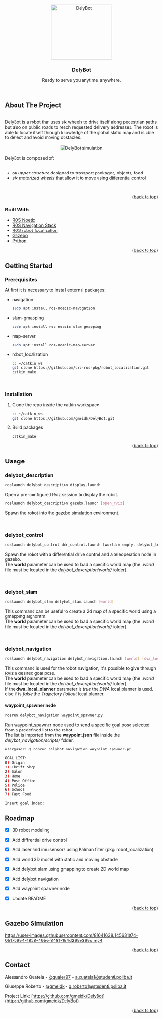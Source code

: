 <div id="top"></div>

<br>
<div align="center">
 <img src="https://github.com/gmeidk/DelyBot/blob/d6c620261c2f81553f9dc13830cff278a25ad252/MEDIA/robot.png?raw=true" alt="DelyBot" height="180" width="200"> 
</div>
<h3 align="center">DelyBot</h3>
<p align="center">Ready to serve you anytime, anywhere.</p>
<br>

<!-- ABOUT THE PROJECT -->
## About The Project

<br>
DelyBot is a robot that uses six wheels to drive itself along pedestrian paths but also on public roads to reach requested delivery addresses.
The robot is able to locate itself through knowledge of the global static map and is able to detect and avoid moving obstacles.
<br>
<br>
<div align="center">
<img src="https://github.com/gmeidk/DelyBot/blob/cb787818e426946b98b9b5e84221a44c5c941cd8/MEDIA/simulation.png?raw=true" alt="DelyBot simulation"> 
</div>
<br>
DelyBot is composed of:
<br><br>
 <ul>
  <li>an <i>upper structure</i> designed to transport packages, objects, food</li>
  <li><i>six motorized wheels</i> that allow it to move using differential control</li>
</ul> 
<br>
<p align="right">(<a href="#top">back to top</a>)</p>

### Built With

* [ROS Noetic](https://www.ros.org/)
* [ROS Navigation Stack](http://wiki.ros.org/navigation)
* [ROS robot_localization](https://github.com/cra-ros-pkg/robot_localization)
* [Gazebo](https://gazebosim.org/)
* [Python](https://www.python.org/)

<p align="right">(<a href="#top">back to top</a>)</p>


<!-- GETTING STARTED -->
## Getting Started

### Prerequisites

At first it is necessary to install external packages:

* navigation
  ```sh
  sudo apt install ros-noetic-navigation
  ```

* slam-gmapping
  ```sh
  sudo apt install ros-noetic-slam-gmapping
  ```

* map-server
  ```sh
  sudo apt install ros-noetic-map-server
  ```
  
* robot_localization
  ```sh
  cd ~/catkin_ws
  git clone https://github.com/cra-ros-pkg/robot_localization.git
  catkin_make
  ```

<br>

### Installation

1. Clone the repo inside the catkin workspace
   ```sh
   cd ~/catkin_ws
   git clone https://github.com/gmeidk/DelyBot.git
   ```
2. Build packages
   ```sh
   catkin_make
   ```
   
<p align="right">(<a href="#top">back to top</a>)</p>


<!-- USAGE EXAMPLES -->
## Usage

### delybot_description

  ```sh
  roslaunch delybot_description display.launch
  ```
Open a pre-configured Rviz session to display the robot.
  ```sh
  roslaunch delybot_description gazebo.launch [open_rviz]
  ```
Spawn the robot into the gazebo simulation environment.

<br>

### delybot_control

  ```sh
  roslaunch delybot_control ddr_control.launch [world:= empty, delybot_test, district]
  ```
Spawn the robot with a differential drive control and a teleoperation node in gazebo. <br>
The **world** parameter can be used to load a specific world map (the *.world* file must be located in the *delybot_description/world/* folder).

<br>

### delybot_slam

  ```sh
  roslaunch delybot_slam delybot_slam.launch [world]
  ```
This command can be useful to create a 2d map of a specific world using a gmapping alghoritm. <br>
The **world** parameter can be used to load a specific world map (the *.world* file must be located in the *delybot_description/world/* folder).

<br>

### delybot_navigation

  ```sh
  roslaunch delybot_navigation delybot_navigation.launch [world] [dwa_local_planner]
  ```
This command is used for the robot navigation, it's possible to give through Rviz a desired goal pose. <br>
The **world** parameter can be used to load a specific world map (the *.world* file must be located in the *delybot_description/world/* folder). <br>
If the **dwa_local_planner** parameter is *true* the *DWA* local planner is used, else if is *false* the *Trajectory Rollout* local planner. <br>


#### waypoint_spawner node

  ```sh
  rosrun delybot_navigation waypoint_spawner.py
  ```
Run waypoint_spawner node used to send a specific goal pose selected from a predefined list to the robot. <br>
The list is imported from the **waypoint.json** file inside the *delybot_navigation/scripts/* folder. <br>

  ```sh
  user@user:~$ rosrun delybot_navigation waypoint_spawner.py 

  GOAL LIST:
  0) Origin
  1) Thrift Shop
  2) Salon
  3) Home
  4) Post Office
  5) Police
  6) School
  7) Fast Food

  Insert goal index: 
  ```

<!-- ROADMAP -->
## Roadmap

- [x] 3D robot modeling
- [x] Add diffrential drive control
- [X] Add laser and imu sensors using Kalman filter (pkg: robot_localization) 
- [X] Add world 3D model with static and moving obstacle 
- [X] Add delybot slam using gmapping to create 2D world map
- [X] Add delybot navigation
- [X] Add waypoint spawner node
- [X] Update README


<p align="right">(<a href="#top">back to top</a>)</p>

## Gazebo Simulation
https://user-images.githubusercontent.com/81641638/145631074-0517d654-1828-495e-8481-1b4d265e365c.mp4

<p align="right">(<a href="#top">back to top</a>)</p>

<!-- CONTACT -->
## Contact

Alessandro Quatela - [@qualex97](https://github.com/qualex97) - a.quatela1@studenti.poliba.it 

Giuseppe Roberto - [@gmeidk](https://github.com/gmeidk) - g.roberto1@studenti.poliba.it

Project Link: [https://github.com/gmeidk/DelyBot](https://github.com/gmeidk/DelyBot)

<p align="right">(<a href="#top">back to top</a>)</p>
